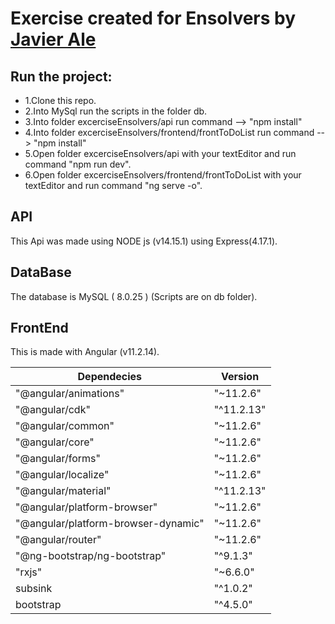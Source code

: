 # Exercise created for Ensolvers by [Javier Ale](https://www.linkedin.com/in/javieragustinale/) 

##  Run the project:
 *  1.Clone this repo.
 *  2.Into MySql run the scripts in the folder db.
 *  3.Into folder excerciseEnsolvers/api run command   --> "npm install"
 *  4.Into folder excerciseEnsolvers/frontend/frontToDoList    run command --> "npm install"
 *  5.Open folder excerciseEnsolvers/api with your textEditor and run command "npm run dev".
 *  6.Open folder excerciseEnsolvers/frontend/frontToDoList with your textEditor and run command "ng serve -o".

## API
 This Api was made using NODE js (v14.15.1) using Express(4.17.1).
 
## DataBase
 The database is MySQL ( 8.0.25 ) (Scripts are on db folder).
 
## FrontEnd
This is made with Angular (v11.2.14).

  
  Dependecies |   Version
---------------- | ----------------
"@angular/animations"   |  "~11.2.6"
"@angular/cdk" |   "^11.2.13"
"@angular/common" |  "~11.2.6"
"@angular/core"   |  "~11.2.6"
"@angular/forms" |   "~11.2.6"
"@angular/localize" |  "~11.2.6"
"@angular/material"   |  "^11.2.13"
"@angular/platform-browser" |  "~11.2.6"
"@angular/platform-browser-dynamic" |  "~11.2.6"
"@angular/router"   |   "~11.2.6"
"@ng-bootstrap/ng-bootstrap" |   "^9.1.3"
"rxjs" |   "~6.6.0"
subsink |  "^1.0.2"
bootstrap |   "^4.5.0"
